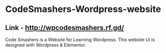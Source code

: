 # CodeSmashers-Wordpress-website
## Link - http://wpcodesmashers.rf.gd/
Code Smashers is a Website for Learning Wordpress. This webiste Ui is designed with Wordpress & Elementor.

